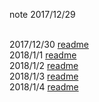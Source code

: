note  2017/12/29   

<br/> 
2017/12/30   <a href="https://github.com/static-mkk/learn_note/tree/master/2017.12" >readme</a>
<br/>
2018/1/1    <a href="https://github.com/static-mkk/learn_note/tree/master/2018.1/1.1" >readme</a>
<br/>
2018/1/2   <a href="https://github.com/static-mkk/learn_note/tree/master/2018.1/1.2" >readme</a>
<br/>
2018/1/3  <a href="https://github.com/static-mkk/learn_note/tree/master/2018.1/1.3" >readme</a>
<br/>
2018/1/4  <a href="https://github.com/static-mkk/learn_note/tree/master/2018.1/1.4" >readme</a>
